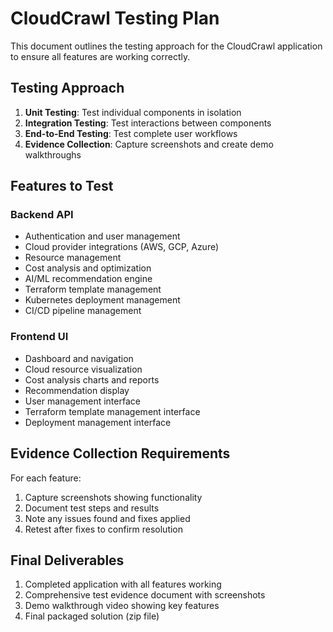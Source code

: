 # CloudCrawl Testing Plan

This document outlines the testing approach for the CloudCrawl application to ensure all features are working correctly.

## Testing Approach

1. **Unit Testing**: Test individual components in isolation
2. **Integration Testing**: Test interactions between components
3. **End-to-End Testing**: Test complete user workflows
4. **Evidence Collection**: Capture screenshots and create demo walkthroughs

## Features to Test

### Backend API
- Authentication and user management
- Cloud provider integrations (AWS, GCP, Azure)
- Resource management
- Cost analysis and optimization
- AI/ML recommendation engine
- Terraform template management
- Kubernetes deployment management
- CI/CD pipeline management

### Frontend UI
- Dashboard and navigation
- Cloud resource visualization
- Cost analysis charts and reports
- Recommendation display
- User management interface
- Terraform template management interface
- Deployment management interface

## Evidence Collection Requirements

For each feature:
1. Capture screenshots showing functionality
2. Document test steps and results
3. Note any issues found and fixes applied
4. Retest after fixes to confirm resolution

## Final Deliverables

1. Completed application with all features working
2. Comprehensive test evidence document with screenshots
3. Demo walkthrough video showing key features
4. Final packaged solution (zip file)
